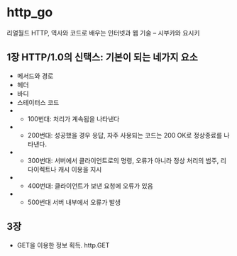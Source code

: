 # http_go
리얼월드 HTTP, 역사와 코드로 배우는 인터넷과 웹 기술 – 시부카와 요시키
## 1장 HTTP/1.0의 신택스: 기본이 되는 네가지 요소
- 메서드와 경로
- 헤더
- 바디
- 스테이터스 코드
- - 100번대: 처리가 계속됨을 나타낸다 
- - 200번대: 성공했을 경우 응답, 자주 사용되는 코드는 200 OK로 정상종료를 나타낸다.
- - 300번대: 서버에서 클라이언트로의 명령, 오류가 아니라 정상 처리의 범주, 리다이렉트나 캐시 이용을 지시
- - 400번대: 클라이언트가 보낸 요청에 오류가 있음
- - 500번대 서버 내부에서 오류가 발생

## 3장
- GET을 이용한 정보 획득. http.GET 

